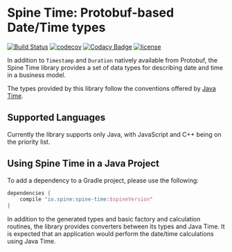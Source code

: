 # Spine Time: Protobuf-based Date/Time types

[![Build Status](https://travis-ci.org/SpineEventEngine/time.svg?branch=master)](https://travis-ci.org/SpineEventEngine/time)
[![codecov](https://codecov.io/gh/SpineEventEngine/time/branch/master/graph/badge.svg)](https://codecov.io/gh/SpineEventEngine/time)
[![Codacy Badge](https://api.codacy.com/project/badge/Grade/6c8b20d9a39149708b6a607615c8b1be)](https://www.codacy.com/app/SpineEventEngine/time?utm_source=github.com&amp;utm_medium=referral&amp;utm_content=SpineEventEngine/time&amp;utm_campaign=Badge_Grade)
[![license](https://img.shields.io/badge/license-Apache%20License%202.0-blue.svg?style=flat)](http://www.apache.org/licenses/LICENSE-2.0)

In addition to `Timestamp` and `Duration` natively available from Protobuf, the Spine Time library 
provides a set of data types for describing date and time in a business model. 

The types provided by this library follow the conventions offered by [Java Time](http://www.oracle.com/technetwork/articles/java/jf14-date-time-2125367.html).

## Supported Languages

Currently the library supports only Java, with JavaScript and C++ being on the priority list.

 
## Using Spine Time in a Java Project

To add a dependency to a Gradle project, please use the following:

```groovy
dependencies {
    compile "io.spine:spine-time:$spineVersion"
}
```

In addition to the generated types and basic factory and calculation routines, the library 
provides converters between its types and Java Time. It is expected that an application would 
perform the date/time calculations using Java Time.
